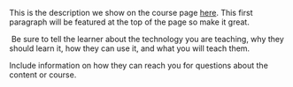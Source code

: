 This is the description we show on the course page [here](https://lab.github.com/CHIBOUBMANEL/master-1-rsd). This first paragraph will be featured at the top of the page so make it great.
​

​
Be sure to tell the learner about the technology you are teaching, why they should learn it, how they can use it, and what you will teach them.
​


Include information on how they can reach you for questions about the content or course. 